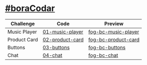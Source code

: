 # [#boraCodar](https://boracodar.dev)

| Challenge    | Code                                                                                | Preview                                                         |
| ------------ | ----------------------------------------------------------------------------------- | --------------------------------------------------------------- |
| Music Player | [01-music-player](https://github.com/felipeog/bora-codar/tree/main/01-music-player) | [fog-bc-music-player](https://fog-bc-music-player.netlify.app/) |
| Product Card | [02-product-card](https://github.com/felipeog/bora-codar/tree/main/02-product-card) | [fog-bc-product-card](https://fog-bc-product-card.netlify.app/) |
| Buttons      | [03-buttons](https://github.com/felipeog/bora-codar/tree/main/03-buttons)           | [fog-bc-buttons](https://fog-bc-buttons.netlify.app/)           |
| Chat         | [04-chat](https://github.com/felipeog/bora-codar/tree/main/04-chat)                 | [fog-bc-chat](https://fog-bc-chat.fly.dev/)                     |
